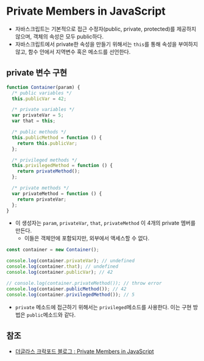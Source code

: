 # Private Members in JavaScript
- 자바스크립트는 기본적으로 접근 수정자(public, private, protected)를 제공하지 않으며, 객체의 속성은 모두 public하다.
- 자바스크립트에서 private한 속성을 만들기 위해서는 `this`를 통해 속성을 부여하지 않고, 함수 안에서 지역변수 혹은 메소드를 선언한다.

## private 변수 구현
```js
function Container(param) {
  /* public variables */
  this.publicVar = 42;

  /* private variables */
  var privateVar = 5;
  var that = this;

  /* public methods */
  this.publicMethod = function () {
    return this.publicVar;
  };

  /* privileged methods */
  this.privilegedMethod = function () {
    return privateMethod();
  };

  /* private methods */
  var privateMethod = function () {
    return privateVar;
  };
}
```
- 이 생성자는 `param`, `privateVar`, `that`, `privateMethod` 이 4개의 private 멤버를 만든다.
  - 이들은 객체안에 포함되지만, 외부에서 액세스할 수 없다.
```js
const container = new Container();

console.log(container.privateVar); // undefined
console.log(container.that); // undefined
console.log(container.publicVar); // 42

// console.log(container.privateMethod()); // throw error
console.log(container.publicMethod()); // 42
console.log(container.privilegedMethod()); // 5
```
- `private` 메소드에 접근하기 위해서는 `privileged`메소드를 사용한다. 이는 구현 방법은 `public`메소드와 같다.

## 참조
- [더글라스 크락포드 블로그 : Private Members in JavaScript](http://javascript.crockford.com/private.html)

